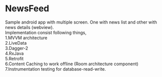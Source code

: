 # NewsFeed
Sample android app with multiple screen. One with news list and other with news details (webview).<br />
Implementation consist following things, <br />
1.MVVM architecture<br />
2.LiveData<br />
3.Dagger-2<br />
4.RxJava<br />
5.Retrofit<br />
6.Content Caching to work offline (Room architecture component)<br />
7.Instrumentation testing for database-read-write.<br />
